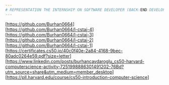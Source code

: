 ```yaml
---
# REPRESENTATION THE INTERNSHIP ON SOFTWARE DEVELOPER (BACK-END DEVELOPER) AS COMPUTER ENGINEER STUDENT .
---
```

[https://github.com/Burhan0664]<br>
[https://github.com/Burhan0664/l-cstaj-4]<br>
[https://github.com/Burhan0664/l-cstaj-3]<br>
[https://github.com/Burhan0664/l-cstaj-2]<br>
[https://github.com/Burhan0664/l-cstaj-1]<br>
[https://certificates.cs50.io/40c0f40e-2a84-4168-9bec-80adc0264e59.pdf?size=letter]<br>
[https://www.linkedin.com/posts/burhancavdaroglu_cs50-harvard-computerscience-activity-7251998886301491202-76Bd?utm_source=share&utm_medium=member_desktop]<br>
[https://pll.harvard.edu/course/cs50-introduction-computer-science]

